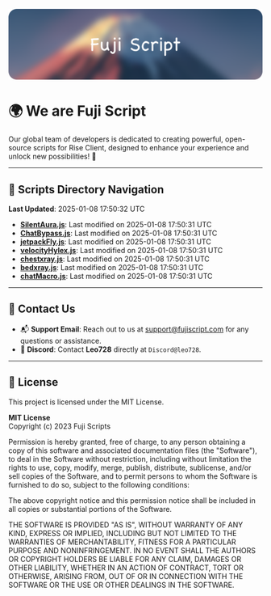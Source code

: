 ![Banner](.github/b.webp)

# 🌍 **We are Fuji Script**

Our global team of developers is dedicated to creating powerful, open-source scripts for Rise Client, designed to enhance your experience and unlock new possibilities! 🌟

---
<!-- SCRIPTS_NAVIGATION_START -->
## 📂 **Scripts Directory Navigation**

**Last Updated**: 2025-01-08 17:50:32 UTC

- **[SilentAura.js](scripts/SilentAura.js)**: Last modified on 2025-01-08 17:50:31 UTC
- **[ChatBypass.js](scripts/ChatBypass.js)**: Last modified on 2025-01-08 17:50:31 UTC
- **[jetpackFly.js](scripts/jetpackFly.js)**: Last modified on 2025-01-08 17:50:31 UTC
- **[velocityHylex.js](scripts/velocityHylex.js)**: Last modified on 2025-01-08 17:50:31 UTC
- **[chestxray.js](scripts/chestxray.js)**: Last modified on 2025-01-08 17:50:31 UTC
- **[bedxray.js](scripts/bedxray.js)**: Last modified on 2025-01-08 17:50:31 UTC
- **[chatMacro.js](scripts/chatMacro.js)**: Last modified on 2025-01-08 17:50:31 UTC

<!-- SCRIPTS_NAVIGATION_END -->

---

## 💬 **Contact Us**  
- 📬 **Support Email**: Reach out to us at [support@fujiscript.com](mailto:support@fujiscript.com) for any questions or assistance.  
- 💬 **Discord**: Contact **Leo728** directly at `Discord@leo728`.

---

## 📜 **License**

This project is licensed under the MIT License.  

**MIT License**  
Copyright (c) 2023 Fuji Scripts  

Permission is hereby granted, free of charge, to any person obtaining a copy of this software and associated documentation files (the "Software"), to deal in the Software without restriction, including without limitation the rights to use, copy, modify, merge, publish, distribute, sublicense, and/or sell copies of the Software, and to permit persons to whom the Software is furnished to do so, subject to the following conditions:  

The above copyright notice and this permission notice shall be included in all copies or substantial portions of the Software.  

THE SOFTWARE IS PROVIDED "AS IS", WITHOUT WARRANTY OF ANY KIND, EXPRESS OR IMPLIED, INCLUDING BUT NOT LIMITED TO THE WARRANTIES OF MERCHANTABILITY, FITNESS FOR A PARTICULAR PURPOSE AND NONINFRINGEMENT. IN NO EVENT SHALL THE AUTHORS OR COPYRIGHT HOLDERS BE LIABLE FOR ANY CLAIM, DAMAGES OR OTHER LIABILITY, WHETHER IN AN ACTION OF CONTRACT, TORT OR OTHERWISE, ARISING FROM, OUT OF OR IN CONNECTION WITH THE SOFTWARE OR THE USE OR OTHER DEALINGS IN THE SOFTWARE.  
